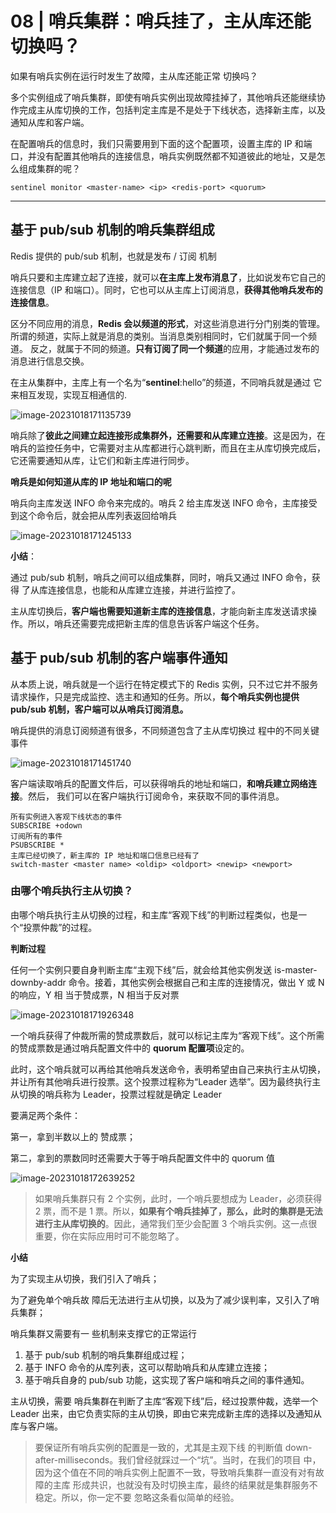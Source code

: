 # 08 | 哨兵集群：哨兵挂了，主从库还能切换吗？

如果有哨兵实例在运行时发生了故障，主从库还能正常 切换吗？

多个实例组成了哨兵集群，即使有哨兵实例出现故障挂掉了，其他哨兵还能继续协作完成主从库切换的工作，包括判定主库是不是处于下线状态，选择新主库，以及通知从库和客户端。

在配置哨兵的信息时，我们只需要用到下面的这个配置项，设置主库的 IP 和端口，并没有配置其他哨兵的连接信息，哨兵实例既然都不知道彼此的地址，又是怎么组成集群的呢？
```shell
sentinel monitor <master-name> <ip> <redis-port> <quorum>
```

---

## 基于 pub/sub 机制的哨兵集群组成

Redis 提供的 pub/sub 机制，也就是发布 / 订阅 机制

哨兵只要和主库建立起了连接，就可以**在主库上发布消息了**，比如说发布它自己的连接信息（IP 和端口）。同时，它也可以从主库上订阅消息，**获得其他哨兵发布的连接信息**。

区分不同应用的消息，**Redis 会以频道的形式**，对这些消息进行分门别类的管理。所谓的频道，实际上就是消息的类别。当消息类别相同时，它们就属于同一个频道。 反之，就属于不同的频道。**只有订阅了同一个频道**的应用，才能通过发布的消息进行信息交换。

在主从集群中，主库上有一个名为“__sentinel__:hello”的频道，不同哨兵就是通过 它来相互发现，实现互相通信的.

![image-20231018171135739](./08_哨兵集群：哨兵挂了，主从库还能切换吗？.assets/image-20231018171135739.png)

哨兵除了**彼此之间建立起连接形成集群外，还需要和从库建立连接**。这是因为，在哨兵的监控任务中，它需要对主从库都进行心跳判断，而且在主从库切换完成后，它还需要通知从库，让它们和新主库进行同步。

**哨兵是如何知道从库的 IP 地址和端口的呢**

哨兵向主库发送 INFO 命令来完成的。哨兵 2 给主库发送 INFO 命令，主库接受到这个命令后，就会把从库列表返回给哨兵

![image-20231018171245133](./08_哨兵集群：哨兵挂了，主从库还能切换吗？.assets/image-20231018171245133.png)

**小结**：

通过 pub/sub 机制，哨兵之间可以组成集群，同时，哨兵又通过 INFO 命令，获得 了从库连接信息，也能和从库建立连接，并进行监控了。

主从库切换后，**客户端也需要知道新主库的连接信息**，才能向新主库发送请求操作。所以，哨兵还需要完成把新主库的信息告诉客户端这个任务。

## 基于 pub/sub 机制的客户端事件通知

从本质上说，哨兵就是一个运行在特定模式下的 Redis 实例，只不过它并不服务请求操作，只是完成监控、选主和通知的任务。所以，**每个哨兵实例也提供 pub/sub 机制，客户端可以从哨兵订阅消息。**

哨兵提供的消息订阅频道有很多，不同频道包含了主从库切换过 程中的不同关键事件

![image-20231018171451740](./08_哨兵集群：哨兵挂了，主从库还能切换吗？.assets/image-20231018171451740.png)

客户端读取哨兵的配置文件后，可以获得哨兵的地址和端口，**和哨兵建立网络连接**。然后， 我们可以在客户端执行订阅命令，来获取不同的事件消息。

```shell
所有实例进入客观下线状态的事件
SUBSCRIBE +odown
订阅所有的事件
PSUBSCRIBE *
主库已经切换了，新主库的 IP 地址和端口信息已经有了
switch-master <master name> <oldip> <oldport> <newip> <newport>
```

### 由哪个哨兵执行主从切换？

由哪个哨兵执行主从切换的过程，和主库“客观下线”的判断过程类似，也是一 个“投票仲裁”的过程。

**判断过程**

任何一个实例只要自身判断主库“主观下线”后，就会给其他实例发送 is-master-downby-addr 命令。接着，其他实例会根据自己和主库的连接情况，做出 Y 或 N 的响应，Y 相 当于赞成票，N 相当于反对票

![image-20231018171926348](./08_哨兵集群：哨兵挂了，主从库还能切换吗？.assets/image-20231018171926348.png)

一个哨兵获得了仲裁所需的赞成票数后，就可以标记主库为“客观下线”。这个所需的赞成票数是通过哨兵配置文件中的 **quorum 配置项**设定的。

此时，这个哨兵就可以再给其他哨兵发送命令，表明希望由自己来执行主从切换，并让所有其他哨兵进行投票。这个投票过程称为“Leader 选举”。因为最终执行主从切换的哨兵称为 Leader，投票过程就是确定 Leader

要满足两个条件：

第一，拿到半数以上的 赞成票；

第二，拿到的票数同时还需要大于等于哨兵配置文件中的 quorum 值

![image-20231018172639252](./08_哨兵集群：哨兵挂了，主从库还能切换吗？.assets/image-20231018172639252.png)

> 如果哨兵集群只有 2 个实例，此时，一个哨兵要想成为 Leader，必须获得 2 票，而不是 1 票。所以，**如果有个哨兵挂掉了，那么，此时的集群是无法进行主从库切换的**。因此，通常我们至少会配置 3 个哨兵实例。这一点很重要，你在实际应用时可不能忽略了。

**小结**

为了实现主从切换，我们引入了哨兵；

为了避免单个哨兵故 障后无法进行主从切换，以及为了减少误判率，又引入了哨兵集群；

哨兵集群又需要有一 些机制来支撑它的正常运行

1. 基于 pub/sub 机制的哨兵集群组成过程； 
2. 基于 INFO 命令的从库列表，这可以帮助哨兵和从库建立连接； 
3. 基于哨兵自身的 pub/sub 功能，这实现了客户端和哨兵之间的事件通知。

主从切换，需要 哨兵集群在判断了主库“客观下线”后，经过投票仲裁，选举一个 Leader 出来，由它负责实际的主从切换，即由它来完成新主库的选择以及通知从库与客户端。



> 要保证所有哨兵实例的配置是一致的，尤其是主观下线 的判断值 down-after-milliseconds。我们曾经就踩过一个“坑”。当时，在我们的项目 中，因为这个值在不同的哨兵实例上配置不一致，导致哨兵集群一直没有对有故障的主库 形成共识，也就没有及时切换主库，最终的结果就是集群服务不稳定。所以，你一定不要 忽略这条看似简单的经验。